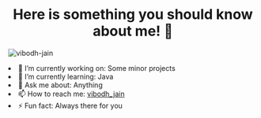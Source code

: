 <h1 align="center">Here is something you should know about me! 👋</h1> 
  

<p align="left"> <img src="https://komarev.com/ghpvc/?username=vibodh-jain&label=Profile%20views&color=0e75b6&style=flat" alt="vibodh-jain" /> </



- 🔭 I’m currently working on:  Some minor projects 
- 🌱 I’m currently learning: Java 
- 💬 Ask me about:  Anything
- 📫 How to reach me:  [vibodh_jain](https://www.instagram.com/vibodh_jain/)
- ⚡ Fun fact:  Always there for you 
